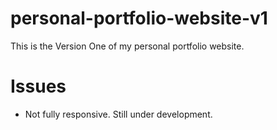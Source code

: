 # personal-portfolio-website-v1
 This is the Version One of my personal portfolio website.
# Issues
- Not fully responsive. Still under development.